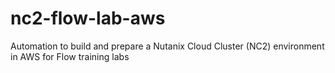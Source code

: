 # nc2-flow-lab-aws
Automation to build and prepare a Nutanix Cloud Cluster (NC2) environment in AWS for Flow training labs
